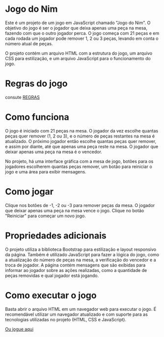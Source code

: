 # Jogo do Nim

Este é um projeto de um jogo em JavaScript chamado "Jogo do Nim". O objetivo do jogo é ser o jogador que deixa apenas uma peça na mesa, fazendo com que o outro jogador perca. O jogo começa com 21 peças e em cada rodada um jogador pode remover 1, 2 ou 3 peças, levando em conta o número atual de peças.

O projeto contém um arquivo HTML com a estrutura do jogo, um arquivo CSS para estilização, e um arquivo JavaScript para o funcionamento do jogo.

# Regras do jogo
consute [REGRAS](./REGRAS.md)

# Como funciona
O jogo é iniciado com 21 peças na mesa. O jogador da vez escolhe quantas peças quer remover (1, 2 ou 3), e o número de peças restantes na mesa é atualizado. O próximo jogador então escolhe quantas peças quer remover, e assim por diante, até que apenas uma peça reste na mesa. O jogador que deixar apenas uma peça na mesa é o vencedor.

No projeto, há uma interface gráfica com a mesa de jogo, botões para os jogadores escolherem quantas peças remover, um botão para reiniciar o jogo e uma área para exibir mensagens.

# Como jogar
Clique nos botões de -1, -2 ou -3 para remover peças da mesa.
O jogador que deixar apenas uma peça na mesa vence o jogo.
Clique no botão "Reiniciar" para começar um novo jogo.

# Propriedades adicionais
O projeto utiliza a biblioteca Bootstrap para estilização e layout responsivo da página. Também é utilizado JavaScript para fazer a lógica do jogo, como a atualização do número de peças na mesa, a verificação do vencedor e a troca de jogador. A página contém mensagens que são exibidas para informar ao jogador sobre as ações realizadas, como a quantidade de peças removidas e qual jogador está jogando.

# Como executar o jogo
Basta abrir o arquivo HTML em um navegador web para executar o jogo. É recomendável utilizar um navegador atualizado e com suporte para as tecnologias utilizadas no projeto (HTML, CSS e JavaScript).

[Ou jogue aqui](https://gabrieljogodonim.netlify.app)
